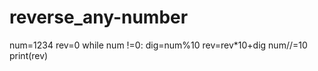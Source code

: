 # reverse_any-number
num=1234
rev=0
while num !=0:
    dig=num%10
    rev=rev*10+dig
    num//=10
print(rev)
    
